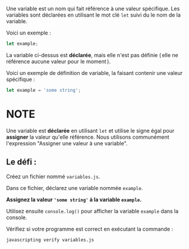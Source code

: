 Une variable est un nom qui fait référence à une valeur spécifique. Les variables sont déclarées en utilisant le mot clé `let` suivi du le nom de la variable.

Voici un exemple :

```js
let example;
```

La variable ci-dessus est **déclarée**, mais elle n'est pas définie ( elle ne référence aucune valeur pour le moment ).

Voici un exemple de définition de variable, la faisant contenir une valeur spécifique :

```js
let example = 'some string';
```

# NOTE 

Une variable est **déclarée** en utilisant `let` et utilise le signe égal pour **assigner** la valeur qu'elle référence. Nous utilisons communément l'expression "Assigner une valeur à une variable".

## Le défi :

Créez un fichier nommé `variables.js`.

Dans ce fichier, déclarez une variable nommée `example`.

**Assignez la valeur `'some string'` à la variable `example`.**

Utilisez ensuite `console.log()` pour afficher la variable `example` dans la console.

Vérifiez si votre programme est correct en exécutant la commande :

`javascripting verify variables.js`
